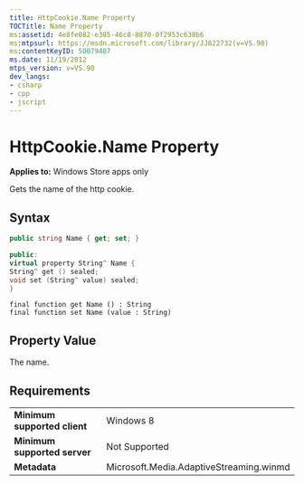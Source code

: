 ```yaml
---
title: HttpCookie.Name Property
TOCTitle: Name Property
ms:assetid: 4e8fe082-e385-46c8-8870-0f2953c638b6
ms:mtpsurl: https://msdn.microsoft.com/library/JJ822732(v=VS.90)
ms:contentKeyID: 50079487
ms.date: 11/19/2012
mtps_version: v=VS.90
dev_langs:
- csharp
- cpp
- jscript
---
```


# HttpCookie.Name Property

**Applies to:** Windows Store apps only

Gets the name of the http cookie.

## Syntax

```csharp
public string Name { get; set; }
```

```cpp
public:
virtual property String^ Name {
String^ get () sealed;
void set (String^ value) sealed;
}
```

```jscript
final function get Name () : String
final function set Name (value : String)
```

## Property Value

The name.

## Requirements

|||
|--- |--- |
|**Minimum supported client**|Windows 8|
|**Minimum supported server**|Not Supported|
|**Metadata**|Microsoft.Media.AdaptiveStreaming.winmd|

